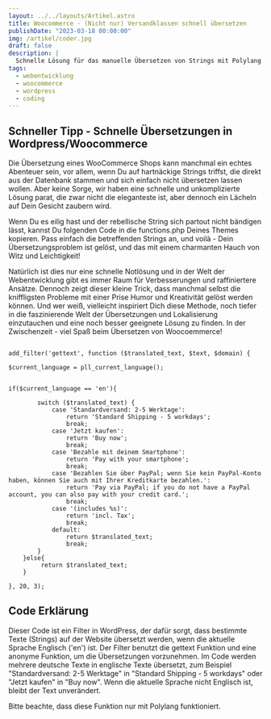 ```yaml
---
layout: ../../layouts/Artikel.astro
title: Woocommerce - (Nicht nur) Versandklassen schnell übersetzen
publishDate: "2023-03-18 00:00:00"
img: /artikel/coder.jpg
draft: false
description: |
  Schnelle Lösung für das manuelle Übersetzen von Strings mit Polylang
tags:
  - webentwicklung
  - woocommerce
  - wordpress
  - coding
---
```

## Schneller Tipp - Schnelle Übersetzungen in Wordpress/Woocommerce
Die Übersetzung eines WooCommerce Shops kann manchmal ein echtes Abenteuer sein, vor allem, wenn Du auf hartnäckige Strings triffst, die direkt aus der Datenbank stammen und sich einfach nicht übersetzen lassen wollen. Aber keine Sorge, wir haben eine schnelle und unkomplizierte Lösung parat, die zwar nicht die eleganteste ist, aber dennoch ein Lächeln auf Dein Gesicht zaubern wird.

Wenn Du es eilig hast und der rebellische String sich partout nicht bändigen lässt, kannst Du folgenden Code in die functions.php Deines Themes kopieren. Pass einfach die betreffenden Strings an, und voilà - Dein Übersetzungsproblem ist gelöst, und das mit einem charmanten Hauch von Witz und Leichtigkeit!

Natürlich ist dies nur eine schnelle Notlösung und in der Welt der Webentwicklung gibt es immer Raum für Verbesserungen und raffiniertere Ansätze. Dennoch zeigt dieser kleine Trick, dass manchmal selbst die kniffligsten Probleme mit einer Prise Humor und Kreativität gelöst werden können. Und wer weiß, vielleicht inspiriert Dich diese Methode, noch tiefer in die faszinierende Welt der Übersetzungen und Lokalisierung einzutauchen und eine noch besser geeignete Lösung zu finden. In der Zwischenzeit - viel Spaß beim Übersetzen von Woocoemmerce!


```

add_filter('gettext', function ($translated_text, $text, $domain) {

$current_language = pll_current_language();


if($current_language == 'en'){

		switch ($translated_text) {
			case 'Standardversand: 2-5 Werktage':
				return 'Standard Shipping - 5 workdays';
				break;
			case 'Jetzt kaufen':
				return 'Buy now';
				break;
			case 'Bezahle mit deinem Smartphone':
				return 'Pay with your smartphone';
				break;
			case 'Bezahlen Sie über PayPal; wenn Sie kein PayPal-Konto haben, können Sie auch mit Ihrer Kreditkarte bezahlen.':
				return 'Pay via PayPal; if you do not have a PayPal account, you can also pay with your credit card.';
				break;
			case '(includes %s)':
				return 'incl. Tax';
				break;	
			default:
				return $translated_text;
				break;
		}
	}else{
		 return $translated_text;
	}

}, 20, 3);
```
## Code Erklärung
Dieser Code ist ein Filter in WordPress, der dafür sorgt, dass bestimmte Texte (Strings) auf der Website übersetzt werden, wenn die aktuelle Sprache Englisch ('en') ist. Der Filter benutzt die gettext Funktion und eine anonyme Funktion, um die Übersetzungen vorzunehmen. Im Code werden mehrere deutsche Texte in englische Texte übersetzt, zum Beispiel "Standardversand: 2-5 Werktage" in "Standard Shipping - 5 workdays" oder "Jetzt kaufen" in "Buy now". Wenn die aktuelle Sprache nicht Englisch ist, bleibt der Text unverändert.

Bitte beachte, dass diese Funktion nur mit Polylang funktioniert.